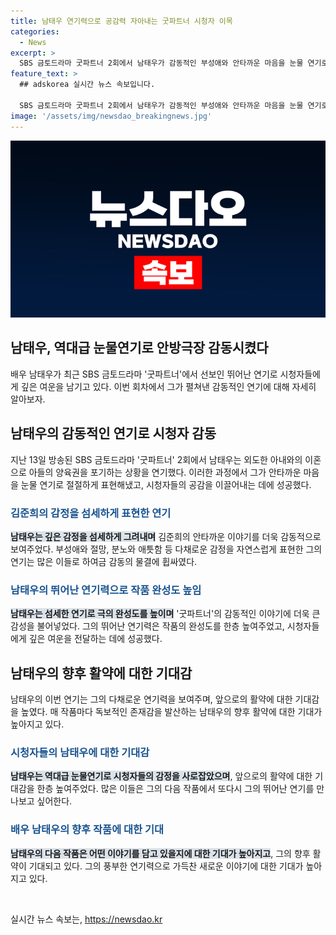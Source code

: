 ```yaml
---
title: 남태우 연기력으로 공감력 자아내는 굿파트너 시청자 이목
categories:
  - News
excerpt: >
  SBS 금토드라마 굿파트너 2회에서 남태우가 감동적인 부성애와 안타까운 마음을 눈물 연기로 표현해 관심을 끌었다. 깊은 감정 표현과 섬세한 연기로 시청자들의 눈물샘을 자극한 그의 모습은 클릭 유발을 이끌어냈다. 앞으로의 활약에 대한 기대가 커지고 있는 남태우의 프로필을 기대하며 시청자들은 그의 다음 작품에도 많은 기대를 걸고 있다.
feature_text: >
  ## adskorea 실시간 뉴스 속보입니다.

  SBS 금토드라마 굿파트너 2회에서 남태우가 감동적인 부성애와 안타까운 마음을 눈물 연기로 표현해 관심을 끌었다. 깊은 감정 표현과 섬세한 연기로 시청자들의 눈물샘을 자극한 그의 모습은 클릭 유발을 이끌어냈다. 앞으로의 활약에 대한 기대가 커지고 있는 남태우의 프로필을 기대하며 시청자들은 그의 다음 작품에도 많은 기대를 걸고 있다.
image: '/assets/img/newsdao_breakingnews.jpg'
---
```


<p><img src="/assets/img/newsdao_breakingnews.jpg" alt="adskorea 속보" /></p>

<h2>남태우, 역대급 눈물연기로 안방극장 감동시켰다</h2>

<p data-ke-size="size16">배우 남태우가 최근 SBS 금토드라마 '굿파트너'에서 선보인 뛰어난 연기로 시청자들에게 깊은 여운을 남기고 있다. 이번 회차에서 그가 펼쳐낸 감동적인 연기에 대해 자세히 알아보자.</p>

<h2>남태우의 감동적인 연기로 시청자 감동</h2>

<p>지난 13일 방송된 SBS 금토드라마 '굿파트너' 2회에서 남태우는 외도한 아내와의 이혼으로 아들의 양육권을 포기하는 상황을 연기했다. 이러한 과정에서 그가 안타까운 마음을 눈물 연기로 절절하게 표현해냈고, 시청자들의 공감을 이끌어내는 데에 성공했다.</p>

<h3><b><span style="color: #1a5490;">김준희의 감정을 섬세하게 표현한 연기</span></b></h3>

<p><b><span style="background-color: #21538527;">남태우는 깊은 감정을 섬세하게 그려내며</span></b> 김준희의 안타까운 이야기를 더욱 감동적으로 보여주었다. 부성애와 절망, 분노와 애틋함 등 다채로운 감정을 자연스럽게 표현한 그의 연기는 많은 이들로 하여금 감동의 물결에 휩싸였다.</p>

<h3><b><span style="color: #1a5490;">남태우의 뛰어난 연기력으로 작품 완성도 높임</span></b></h3>

<p><b><span style="background-color: #21538527;">남태우는 섬세한 연기로 극의 완성도를 높이며</span></b> '굿파트너'의 감동적인 이야기에 더욱 큰 감성을 불어넣었다. 그의 뛰어난 연기력은 작품의 완성도를 한층 높여주었고, 시청자들에게 깊은 여운을 전달하는 데에 성공했다.</p>

<h2>남태우의 향후 활약에 대한 기대감</h2>

<p>남태우의 이번 연기는 그의 다채로운 연기력을 보여주며, 앞으로의 활약에 대한 기대감을 높였다. 매 작품마다 독보적인 존재감을 발산하는 남태우의 향후 활약에 대한 기대가 높아지고 있다.</p>

<h3><b><span style="color: #1a5490;">시청자들의 남태우에 대한 기대감</span></b></h3>

<p><b><span style="background-color: #21538527;">남태우는 역대급 눈물연기로 시청자들의 감정을 사로잡았으며</span></b>, 앞으로의 활약에 대한 기대감을 한층 높여주었다. 많은 이들은 그의 다음 작품에서 또다시 그의 뛰어난 연기를 만나보고 싶어한다.</p>

<h3><b><span style="color: #1a5490;">배우 남태우의 향후 작품에 대한 기대</span></b></h3>

<p><b><span style="background-color: #21538527;">남태우의 다음 작품은 어떤 이야기를 담고 있을지에 대한 기대가 높아지고</span></b>, 그의 향후 활약이 기대되고 있다. 그의 풍부한 연기력으로 가득찬 새로운 이야기에 대한 기대가 높아지고 있다.</p>

<p data-ke-size="size16">&nbsp;</p>
실시간 뉴스 속보는, <a href="https://newsdao.kr" rel="dofollow">https://newsdao.kr</a>



